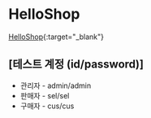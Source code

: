 # HelloShop
[HelloShop](http://ydhshop.shop/){:target="_blank"}
## [테스트 계정 (id/password)]
- 관리자 - admin/admin
- 판매자 - sel/sel
- 구매자 - cus/cus
